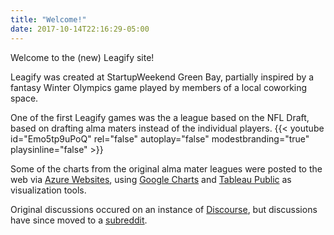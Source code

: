 ```yaml
---
title: "Welcome!"
date: 2017-10-14T22:16:29-05:00
---
```

Welcome to the (new) Leagify site!

Leagify was created at StartupWeekend Green Bay, partially inspired by a fantasy Winter Olympics game played by members of a local coworking space.

<!--more-->

One of the first Leagify games was the a league based on the NFL Draft, based on drafting alma maters instead of the individual players.
{{< youtube id="Emo5tp9uPoQ" rel="false" autoplay="false" modestbranding="true" playsinline="false" >}}

Some of the charts from the original alma mater leagues were posted to the web via [Azure Websites](http://draftcharts.azurewebsites.net/), using [Google Charts](https://developers.google.com/chart/) and [Tableau Public](https://public.tableau.com/en-us/s/) as visualization tools.

Original discussions occured on an instance of [Discourse](https://www.discourse.org/), but discussions have since moved to a [subreddit](https://www.reddit.com/r/leagify/).
